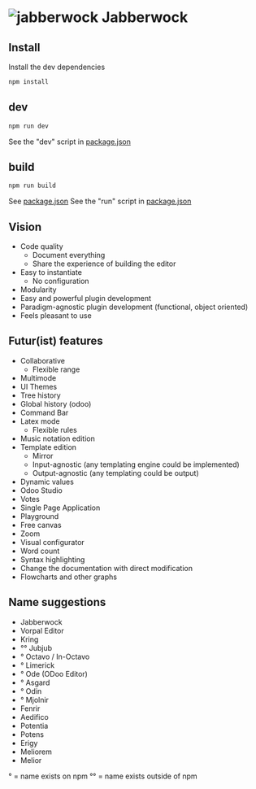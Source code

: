 # ![jabberwock](https://upload.wikimedia.org/wikipedia/commons/8/8a/Jabberwock_insignia.png) Jabberwock

## Install
Install the dev dependencies
```bash
npm install
```

## dev
```bash
npm run dev
```
See the "dev" script in [package.json](./package.json)

## build
```bash
npm run build
```
See [package.json](./package.json)
See the "run" script in [package.json](./package.json)

## Vision
- Code quality
  - Document everything
  - Share the experience of building the editor
- Easy to instantiate
  - No configuration
- Modularity
- Easy and powerful plugin development
- Paradigm-agnostic plugin development (functional, object oriented)
- Feels pleasant to use

## Futur(ist) features
- Collaborative
  - Flexible range
- Multimode
- UI Themes
- Tree history
- Global history (odoo)
- Command Bar
- Latex mode
  - Flexible rules
- Music notation edition
- Template edition
  - Mirror
  - Input-agnostic (any templating engine could be implemented)
  - Output-agnostic (any templating could be output)
- Dynamic values
- Odoo Studio
- Votes
- Single Page Application
- Playground
- Free canvas
- Zoom
- Visual configurator
- Word count
- Syntax highlighting
- Change the documentation with direct modification
- Flowcharts and other graphs

## Name suggestions
- Jabberwock
- Vorpal Editor
- Kring
- °° Jubjub
- ° Octavo / In-Octavo
- ° Limerick
- ° Ode (ODoo Editor)
- ° Asgard
- ° Odin
- ° Mjolnir
- Fenrir
- Aedifico
- Potentia
- Potens
- Erigy
- Meliorem
- Melior

° = name exists on npm
°° = name exists outside of npm

